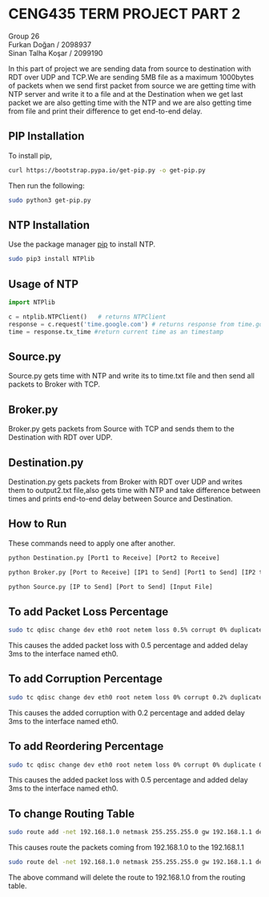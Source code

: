 # CENG435 TERM PROJECT PART 2

Group 26 <br />
Furkan Doğan / 2098937 <br />
Sinan Talha Koşar / 2099190 <br />

In this part of project we are sending data from source to destination with RDT over UDP and TCP.We are sending 5MB file as a maximum 1000bytes of packets when we send first packet from source we are getting time with NTP server and write it to a file and at the Destination when we get last packet we are also getting time with the NTP and we are also getting time from file and print their difference to get end-to-end delay.

## PIP Installation

To install pip,

```bash
curl https://bootstrap.pypa.io/get-pip.py -o get-pip.py
```
Then run the following:

```bash
sudo python3 get-pip.py
```

## NTP Installation
Use the package manager [pip](https://pip.pypa.io/en/stable/) to install NTP.

```bash
sudo pip3 install NTPlib
```


## Usage of NTP

```python
import NTPlib

c = ntplib.NTPClient()   # returns NTPClient
response = c.request('time.google.com') # returns response from time.google.com
time = response.tx_time #return current time as an timestamp
```

## Source.py

Source.py gets time with NTP and write its to time.txt file and then send all packets to Broker with TCP.

## Broker.py

Broker.py gets packets from Source with TCP and sends them to the Destination with RDT over UDP.

## Destination.py

Destination.py gets packets from Broker with RDT over UDP and writes them to output2.txt file,also gets time with NTP and take difference between times and prints end-to-end delay between Source and Destination.

## How to Run

These commands need to apply one after another.

```bash
python Destination.py [Port1 to Receive] [Port2 to Receive]

```

```bash
python Broker.py [Port to Receive] [IP1 to Send] [Port1 to Send] [IP2 to Send] [Port2 to Send]

```

```bash
python Source.py [IP to Send] [Port to Send] [Input File]

```

## To add Packet Loss Percentage

```bash
sudo tc qdisc change dev eth0 root netem loss 0.5% corrupt 0% duplicate 0% delay 3 ms reorder 0% 0%
```

This causes the added packet loss with 0.5 percentage and added delay 3ms to the interface named eth0.

## To add Corruption Percentage

```bash
sudo tc qdisc change dev eth0 root netem loss 0% corrupt 0.2% duplicate 0% delay 3 ms reorder 0% 0%
```

This causes the added corruption with 0.2 percentage and added delay 3ms to the interface named eth0.

## To add Reordering Percentage

```bash
sudo tc qdisc change dev eth0 root netem loss 0% corrupt 0% duplicate 0% delay 3 ms reorder 1% 50%
```

This causes the added packet loss with 0.5 percentage and added delay 3ms to the interface named eth0.

## To change Routing Table

```bash
sudo route add -net 192.168.1.0 netmask 255.255.255.0 gw 192.168.1.1 dev eth0
```

This causes route the packets coming from 192.168.1.0 to the 192.168.1.1

```bash
sudo route del -net 192.168.1.0 netmask 255.255.255.0 gw 192.168.1.1 dev eth0
```

The above command will delete the route to 192.168.1.0 from the routing table.